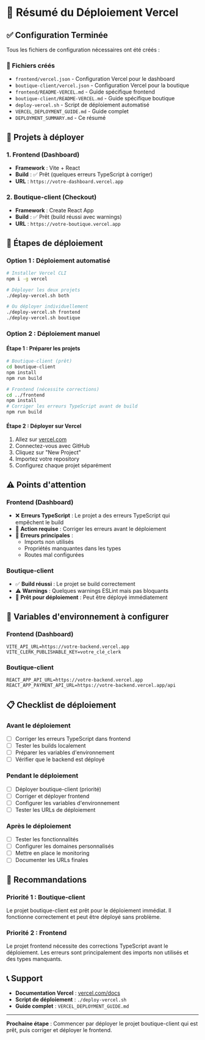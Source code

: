 # 🚀 Résumé du Déploiement Vercel

## ✅ Configuration Terminée

Tous les fichiers de configuration nécessaires ont été créés :

### 📁 Fichiers créés
- `frontend/vercel.json` - Configuration Vercel pour le dashboard
- `boutique-client/vercel.json` - Configuration Vercel pour la boutique
- `frontend/README-VERCEL.md` - Guide spécifique frontend
- `boutique-client/README-VERCEL.md` - Guide spécifique boutique
- `deploy-vercel.sh` - Script de déploiement automatisé
- `VERCEL_DEPLOYMENT_GUIDE.md` - Guide complet
- `DEPLOYMENT_SUMMARY.md` - Ce résumé

## 🎯 Projets à déployer

### 1. **Frontend (Dashboard)** 
- **Framework** : Vite + React
- **Build** : ✅ Prêt (quelques erreurs TypeScript à corriger)
- **URL** : `https://votre-dashboard.vercel.app`

### 2. **Boutique-client (Checkout)**
- **Framework** : Create React App
- **Build** : ✅ Prêt (build réussi avec warnings)
- **URL** : `https://votre-boutique.vercel.app`

## 🚀 Étapes de déploiement

### Option 1 : Déploiement automatisé

```bash
# Installer Vercel CLI
npm i -g vercel

# Déployer les deux projets
./deploy-vercel.sh both

# Ou déployer individuellement
./deploy-vercel.sh frontend
./deploy-vercel.sh boutique
```

### Option 2 : Déploiement manuel

#### Étape 1 : Préparer les projets

```bash
# Boutique-client (prêt)
cd boutique-client
npm install
npm run build

# Frontend (nécessite corrections)
cd ../frontend
npm install
# Corriger les erreurs TypeScript avant de build
npm run build
```

#### Étape 2 : Déployer sur Vercel

1. Allez sur [vercel.com](https://vercel.com)
2. Connectez-vous avec GitHub
3. Cliquez sur "New Project"
4. Importez votre repository
5. Configurez chaque projet séparément

## ⚠️ Points d'attention

### Frontend (Dashboard)
- ❌ **Erreurs TypeScript** : Le projet a des erreurs TypeScript qui empêchent le build
- 🔧 **Action requise** : Corriger les erreurs avant le déploiement
- 📝 **Erreurs principales** :
  - Imports non utilisés
  - Propriétés manquantes dans les types
  - Routes mal configurées

### Boutique-client
- ✅ **Build réussi** : Le projet se build correctement
- ⚠️ **Warnings** : Quelques warnings ESLint mais pas bloquants
- 🚀 **Prêt pour déploiement** : Peut être déployé immédiatement

## 🔧 Variables d'environnement à configurer

### Frontend (Dashboard)
```env
VITE_API_URL=https://votre-backend.vercel.app
VITE_CLERK_PUBLISHABLE_KEY=votre_clé_clerk
```

### Boutique-client
```env
REACT_APP_API_URL=https://votre-backend.vercel.app
REACT_APP_PAYMENT_API_URL=https://votre-backend.vercel.app/api
```

## 📋 Checklist de déploiement

### Avant le déploiement
- [ ] Corriger les erreurs TypeScript dans frontend
- [ ] Tester les builds localement
- [ ] Préparer les variables d'environnement
- [ ] Vérifier que le backend est déployé

### Pendant le déploiement
- [ ] Déployer boutique-client (priorité)
- [ ] Corriger et déployer frontend
- [ ] Configurer les variables d'environnement
- [ ] Tester les URLs de déploiement

### Après le déploiement
- [ ] Tester les fonctionnalités
- [ ] Configurer les domaines personnalisés
- [ ] Mettre en place le monitoring
- [ ] Documenter les URLs finales

## 🎯 Recommandations

### Priorité 1 : Boutique-client
Le projet boutique-client est prêt pour le déploiement immédiat. Il fonctionne correctement et peut être déployé sans problème.

### Priorité 2 : Frontend
Le projet frontend nécessite des corrections TypeScript avant le déploiement. Les erreurs sont principalement des imports non utilisés et des types manquants.

## 📞 Support

- **Documentation Vercel** : [vercel.com/docs](https://vercel.com/docs)
- **Script de déploiement** : `./deploy-vercel.sh`
- **Guide complet** : `VERCEL_DEPLOYMENT_GUIDE.md`

---

**Prochaine étape** : Commencer par déployer le projet boutique-client qui est prêt, puis corriger et déployer le frontend.
